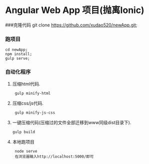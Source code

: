 # Angular Web App 项目(抛离Ionic)

###克隆代码
    git clone https://github.com/xudao520/newApp.git;
    
### 跑项目
    cd newApp;
    npm install;
    gulp serve;

### 自动化程序
1. 压缩html代码.

        gulp minify-html

2. 压缩css/js代码.

        gulp minify-js-css

3. 一键压缩代码(压缩过的文件全部迁移到www同级dist目录下).

       gulp build

4. 本地跑项目

        node serve
        在浏览器输入http://localhost:5000/即可